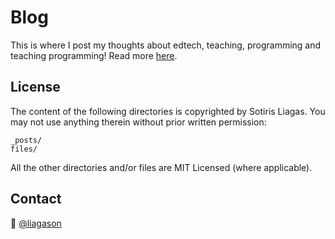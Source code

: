 # Blog

This is where I post my thoughts about edtech, teaching, programming and teaching programming! Read more [here](https://liagason.github.io).


## License

The content of the following directories is copyrighted by Sotiris Liagas. You may not use anything therein without prior written permission:

```
_posts/
files/
```

All the other directories and/or files are MIT Licensed (where applicable).

## Contact

:wave: [@liagason](https://twitter.com/liagason)
